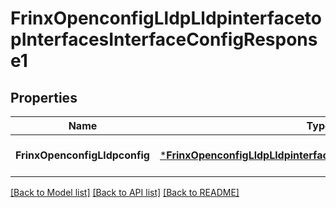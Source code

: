 # FrinxOpenconfigLldpLldpinterfacetopInterfacesInterfaceConfigResponse1

## Properties
Name | Type | Description | Notes
------------ | ------------- | ------------- | -------------
**FrinxOpenconfigLldpconfig** | [***FrinxOpenconfigLldpLldpinterfacetopInterfacesInterfaceConfig**](frinx.openconfig.lldp.lldpinterfacetop.interfaces.interface.Config.md) |  | [optional] [default to null]

[[Back to Model list]](../README.md#documentation-for-models) [[Back to API list]](../README.md#documentation-for-api-endpoints) [[Back to README]](../README.md)


